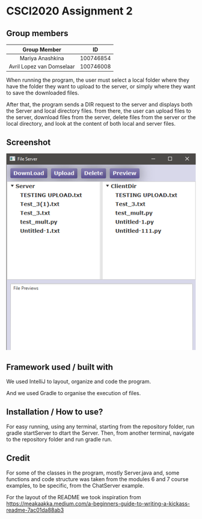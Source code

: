 # CSCI2020 Assignment 2

## Group members

| Group Member               | ID         |
|:--------------------------:|:----------:|
| Mariya Anashkina           | 100746854  |
| Avril Lopez van Domselaar  | 100746008  |

When running the program, the user must select a local folder where they
have the folder they want to upload to the server, or simply where they
want to save the downloaded files.

After that, the program sends a DIR request to the server and displays
both the Server and local directory files. from there, the user can
upload files to the server, download files from the server, delete files from the server or the local directory, and look at the content of both
local and server files.


## Screenshot

![Alt text](screenshot.png?raw=true "Screenshot")

## Framework used / built with

We used IntelliJ to layout, organize and code the program.

And we used Gradle to organise the execution of files.


## Installation / How to use?

For easy running, using any terminal, starting from the repository folder, run gradle startServer to dtart the Server.
Then, from another terminal, navigate to the repository folder and run gradle run.

## Credit

For some of the classes in the program, mostly Server.java and, some functions and code structure was taken from the modules 6 and 7 course examples, to be specific, from the ChatServer example.

For the layout of the README we took inspiration from https://meakaakka.medium.com/a-beginners-guide-to-writing-a-kickass-readme-7ac01da88ab3

